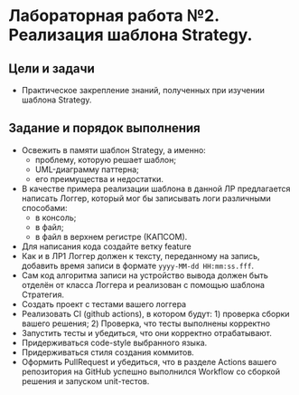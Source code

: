 # Лабораторная работа №2. Реализация шаблона Strategy.

## Цели и задачи
- Практическое закрепление знаний, полученных при изучении шаблона Strategy.

## Задание и порядок выполнения
- Освежить в памяти шаблон Strategy, а именно:
   - проблему, которую решает шаблон;
   - UML-диаграмму паттерна;
   - его преимущества и недостатки.
- В качестве примера реализации шаблона в данной ЛР предлагается написать Логгер, который мог бы записывать логи различными способами: 
  - в консоль;
  - в файл;
  - в файл в верхнем регистре (КАПСОМ).
- Для написания кода создайте ветку feature
- Как и в ЛР1 Логгер должен к тексту, переданному на запись, добавить время записи в формате `yyуy-MM-dd HH:mm:ss.fff`.
- Сам код алгоритма записи на устройство вывода должен быть отделён от класса Логгера и реализован с помощью шаблона Стратегия.
- Создать проект с тестами вашего логгера
- Реализовать CI (github actions), в котором будут: 1) проверка сборки вашего решения; 2) Проверка, что тесты выполнены корректно
- Запустить тесты и убедиться, что они корректно отрабатывают.
- Придерживаться code-style выбранного языка.
- Придерживаться стиля создания коммитов.
- Оформить PullRequest и убедиться, что в разделе Actions вашего репозитория на GitHub успешно выполнился Workflow со сборкой решения и запуском unit-тестов.
